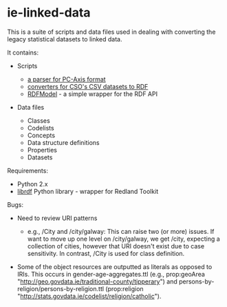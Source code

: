 ie-linked-data
==============

This is a suite of scripts and data files used in dealing with converting the legacy statistical datasets to linked data. 

It contains:

* Scripts
  * [a parser for PC-Axis format](ie-linked-data/tree/master/pcaxis/PCAxisParser.py)
  * [converters for CSO's CSV datasets to RDF](ie-linked-data/tree/master/csv/Converters/)
  * [RDFModel](ie-linked-data/tree/master/RDFModel/) - a simple wrapper for the RDF API

* Data files
  * Classes
  * Codelists
  * Concepts
  * Data structure definitions
  * Properties
  * Datasets


Requirements:

* Python 2.x
* [librdf](http://librdf.org/docs/python.html) Python library - wrapper for Redland Toolkit


Bugs:

* Need to review URI patterns
  * e.g., /City and /city/galway: This can raise two (or more) issues. If want to move up one level on /city/galway, we get /city, expecting a collection of cities, however that URI doesn't exist due to case sensitivity. In contrast, /City is used for class definition.

* Some of the object resources are outputted as literals as opposed to IRIs. This occurs in gender-age-aggregates.ttl (e.g., prop:geoArea "http://geo.govdata.ie/traditional-county/tipperary") and persons-by-religion/persons-by-religion.ttl (prop:religion "http://stats.govdata.ie/codelist/religion/catholic").
